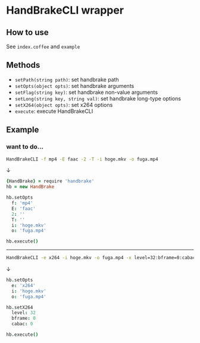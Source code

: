 # HandBrakeCLI wrapper

## How to use

See `index.coffee` and `example`

## Methods

* `setPath(string path)`: set handbrake path
* `setOpts(object opts)`: set handbrake arguments
* `setFlag(string key)`: set handbrake non-value arguments
* `setLong(string key, string val)`: set handbrake long-type options
* `setX264(object opts)`: set x264 options
* `execute`: execute HandBrakeCLI

## Example

### want to do...

```sh
HandBrakeCLI -f mp4 -E faac -2 -T -i hoge.mkv -o fuga.mp4
```
↓
```coffee
{HandBrake} = require 'handbrake'
hb = new HandBrake

hb.setOpts
  f: 'mp4'
  E: 'faac'
  2: ''
  T: ''
  i: 'hoge.mkv'
  o: 'fuga.mp4'

hb.execute()
```
---
```sh
HandBrakeCLI -e x264 -i hoge.mkv -o fuga.mp4 -x level=32:bframe=0:cabac=0
```
↓
```coffee
hb.setOpts
  e: 'x264'
  i: 'hoge.mkv'
  o: 'fuga.mp4'

hb.setX264
  level: 32
  bframe: 0
  cabac: 0

hb.execute()
```
